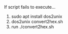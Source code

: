 If script fails to execute...

1) sudo apt install dos2unix
2) dos2unix convert2hex.sh
3) run ./convert2hex.sh